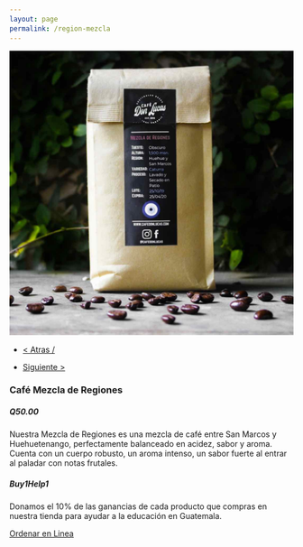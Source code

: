 ```yaml
---
layout: page
permalink: /region-mezcla
---
```

<div class="region">
	<div class="container">
		<div class="row">
			<div class="col-md-8 col-xs-12">
				<img class="img-responsive" src="/images/mezcla.jpg">
			</div>
			<div class="col-md-4 col-xs-12">
				<ul>
				<li><a href="/region-huehuetenango"><p> < Atras /</p></a> </li>
				<li> <a href="/moccha-blend"><p> Siguiente > </p></a> </li>
				</ul>
				<h3>Caf&eacute; Mezcla de Regiones</h3>
				<h5><strong>Q50.00</strong></h5>
				<p>Nuestra Mezcla de Regiones es una mezcla de café entre San Marcos y Huehuetenango, perfectamente balanceado en acidez, sabor y aroma. Cuenta con un cuerpo robusto, un aroma intenso, un sabor fuerte al entrar al paladar con notas frutales. </p>
				<h5>Buy1Help1</h5>
				<p>Donamos el 10% de las ganancias de cada producto que compras en nuestra tienda para ayudar a la educaci&oacute;n en Guatemala.</p>
				<a href="/orden-en-linea" id="button">Ordenar en Linea</a>
			</div>
		</div>
	</div>
</div>